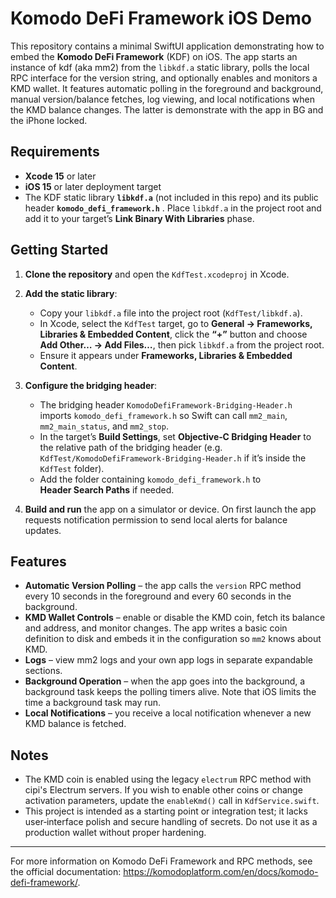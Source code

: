 # Komodo DeFi Framework iOS Demo

This repository contains a minimal SwiftUI application demonstrating how to embed the **Komodo DeFi Framework** (KDF) on iOS.  The app starts an instance of kdf (aka mm2) from the `libkdf.a` static library, polls the local RPC interface for the version string, and optionally enables and monitors a KMD wallet.  It features automatic polling in the foreground and background, manual version/balance fetches, log viewing, and local notifications when the KMD balance changes. The latter is demonstrate with the app in BG and the iPhone locked.

## Requirements

* **Xcode 15** or later
* **iOS 15** or later deployment target
* The KDF static library **`libkdf.a`** (not included in this repo) and its public header **`komodo_defi_framework.h`** .  Place `libkdf.a` in the project root and add it to your target’s **Link Binary With Libraries** phase.

## Getting Started

1. **Clone the repository** and open the `KdfTest.xcodeproj` in Xcode.

2. **Add the static library**:
   - Copy your `libkdf.a` file into the project root (`KdfTest/libkdf.a`).
   - In Xcode, select the `KdfTest` target, go to **General → Frameworks, Libraries & Embedded Content**, click the **“+”** button and choose **Add Other… → Add Files…**, then pick `libkdf.a` from the project root.
   - Ensure it appears under **Frameworks, Libraries & Embedded Content**.

3. **Configure the bridging header**:
   - The bridging header `KomodoDefiFramework‑Bridging‑Header.h` imports `komodo_defi_framework.h` so Swift can call `mm2_main`, `mm2_main_status`, and `mm2_stop`.
   - In the target’s **Build Settings**, set **Objective‑C Bridging Header** to the relative path of the bridging header (e.g. `KdfTest/KomodoDefiFramework‑Bridging‑Header.h` if it’s inside the `KdfTest` folder).
   - Add the folder containing `komodo_defi_framework.h` to **Header Search Paths** if needed.

4. **Build and run** the app on a simulator or device.  On first launch the app requests notification permission to send local alerts for balance updates.

## Features

* **Automatic Version Polling** – the app calls the `version` RPC method every 10 seconds in the foreground and every 60 seconds in the background.
* **KMD Wallet Controls** – enable or disable the KMD coin, fetch its balance and address, and monitor changes.  The app writes a basic coin definition to disk and embeds it in the configuration so `mm2` knows about KMD.
* **Logs** – view mm2 logs and your own app logs in separate expandable sections.
* **Background Operation** – when the app goes into the background, a background task keeps the polling timers alive.  Note that iOS limits the time a background task may run.
* **Local Notifications** – you receive a local notification whenever a new KMD balance is fetched.

## Notes

* The KMD coin is enabled using the legacy `electrum` RPC method with cipi's Electrum servers.  If you wish to enable other coins or change activation parameters, update the `enableKmd()` call in `KdfService.swift`.
* This project is intended as a starting point or integration test; it lacks user‑interface polish and secure handling of secrets.  Do not use it as a production wallet without proper hardening.

---

For more information on Komodo DeFi Framework and RPC methods, see the official documentation: <https://komodoplatform.com/en/docs/komodo-defi-framework/>.

